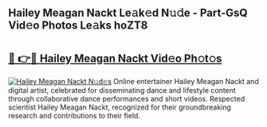 ## Hailey Meagan Nackt Le𝚊k𝚎d N𝚞𝚍e - Part-GsQ Vid𝚎o Photos Le𝚊ks hoZT8

# <h2><a href="http://fb7o2mk.evod.top/?m=Hailey+Meagan+Nackt">🔗 👉🔴 Hailey Meagan Nackt Vid𝚎o Ph𝚘t𝚘s</a></h2>

[![Hailey Meagan Nackt N𝚞d𝚎s](https://i.imgur.com/8V9OHl7.gif)](http://fb7o2mk.evod.top/?m=Hailey+Meagan+Nackt)
Online entertainer Hailey Meagan Nackt and digital artist, celebrated for disseminating dance and lifestyle content through collaborative dance performances and short videos. Respected scientist Hailey Meagan Nackt, recognized for their groundbreaking research and contributions to their field. 
